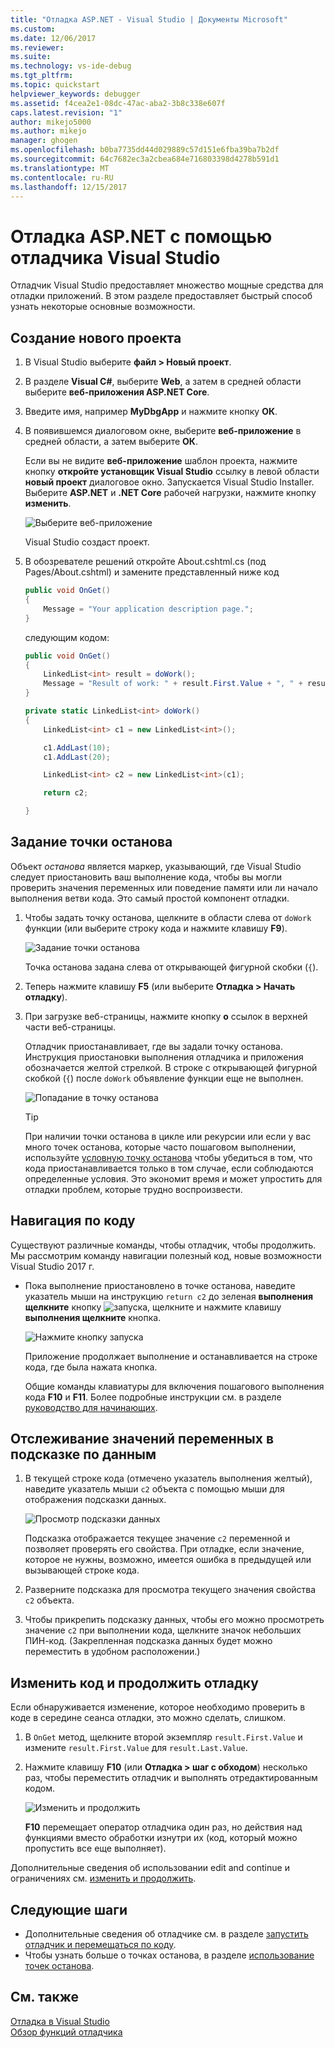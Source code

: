 ```yaml
---
title: "Отладка ASP.NET - Visual Studio | Документы Microsoft"
ms.custom: 
ms.date: 12/06/2017
ms.reviewer: 
ms.suite: 
ms.technology: vs-ide-debug
ms.tgt_pltfrm: 
ms.topic: quickstart
helpviewer_keywords: debugger
ms.assetid: f4cea2e1-08dc-47ac-aba2-3b8c338e607f
caps.latest.revision: "1"
author: mikejo5000
ms.author: mikejo
manager: ghogen
ms.openlocfilehash: b0ba7735dd44d029889c57d151e6fba39ba7b2df
ms.sourcegitcommit: 64c7682ec3a2cbea684e716803398d4278b591d1
ms.translationtype: MT
ms.contentlocale: ru-RU
ms.lasthandoff: 12/15/2017
---
```

# <a name="debug-aspnet-with-the-visual-studio-debugger"></a>Отладка ASP.NET с помощью отладчика Visual Studio

Отладчик Visual Studio предоставляет множество мощные средства для отладки приложений. В этом разделе предоставляет быстрый способ узнать некоторые основные возможности.

## <a name="create-a-new-project"></a>Создание нового проекта 

1. В Visual Studio выберите **файл > Новый проект**.

1. В разделе **Visual C#**, выберите **Web**, а затем в средней области выберите **веб-приложения ASP.NET Core**.

1. Введите имя, например **MyDbgApp** и нажмите кнопку **ОК**.

1. В появившемся диалоговом окне, выберите **веб-приложение** в средней области, а затем выберите **ОК**.

     Если вы не видите **веб-приложение** шаблон проекта, нажмите кнопку **откройте установщик Visual Studio** ссылку в левой области **новый проект** диалоговое окно. Запускается Visual Studio Installer. Выберите **ASP.NET** и **.NET Core** рабочей нагрузки, нажмите кнопку **изменить**.

    ![Выберите веб-приложение](../debugger/media/dbg-qs-aspnet-choose-web-app.png)

    Visual Studio создаст проект.

1. В обозревателе решений откройте About.cshtml.cs (под Pages/About.cshtml) и замените представленный ниже код

    ```c#
    public void OnGet()
    {
        Message = "Your application description page.";
    }
    ```

    следующим кодом:

    ```c#
    public void OnGet()
    {
        LinkedList<int> result = doWork();
        Message = "Result of work: " + result.First.Value + ", " + result.First.Value;
    }

    private static LinkedList<int> doWork()
    {
        LinkedList<int> c1 = new LinkedList<int>();

        c1.AddLast(10);
        c1.AddLast(20);

        LinkedList<int> c2 = new LinkedList<int>(c1);

        return c2;

    }
    ```

## <a name="set-a-breakpoint"></a>Задание точки останова

Объект *останова* является маркер, указывающий, где Visual Studio следует приостановить ваш выполнение кода, чтобы вы могли проверить значения переменных или поведение памяти или ли начало выполнения ветви кода. Это самый простой компонент отладки.

1. Чтобы задать точку останова, щелкните в области слева от `doWork` функции (или выберите строку кода и нажмите клавишу **F9**).

    ![Задание точки останова](../debugger/media/dbg-qs-set-breakpoint-aspnet.png)

    Точка останова задана слева от открывающей фигурной скобки (`{`).

1. Теперь нажмите клавишу **F5** (или выберите **Отладка > Начать отладку**).

1. При загрузке веб-страницы, нажмите кнопку **о** ссылок в верхней части веб-страницы.

    Отладчик приостанавливает, где вы задали точку останова. Инструкция приостановки выполнения отладчика и приложения обозначается желтой стрелкой. В строке с открывающей фигурной скобкой (`{`) после `doWork` объявление функции еще не выполнен.

    ![Попадание в точку останова](../debugger/media/dbg-qs-hit-breakpoint-aspnet.png)

    > [!TIP]
    > При наличии точки останова в цикле или рекурсии или если у вас много точек останова, которые часто пошаговом выполнении, используйте [условную точку останова](../debugger/using-breakpoints.md#BKMK_Specify_a_breakpoint_condition_using_a_code_expression) чтобы убедиться в том, что кода приостанавливается только в том случае, если соблюдаются определенные условия. Это экономит время и может упростить для отладки проблем, которые трудно воспроизвести.

## <a name="navigate-code"></a>Навигация по коду

Существуют различные команды, чтобы отладчик, чтобы продолжить. Мы рассмотрим команду навигации полезный код, новые возможности Visual Studio 2017 г.

- Пока выполнение приостановлено в точке останова, наведите указатель мыши на инструкцию `return c2` до зеленая **выполнения щелкните** кнопку ![запуска, щелкните](../debugger/media/dbg-tour-run-to-click.png) и нажмите клавишу **выполнения щелкните** кнопка.

    ![Нажмите кнопку запуска](../debugger/media/dbg-qs-run-to-click-aspnet.png)

    Приложение продолжает выполнение и останавливается на строке кода, где была нажата кнопка.

    Общие команды клавиатуры для включения пошагового выполнения кода **F10** и **F11**. Более подробные инструкции см. в разделе [руководство для начинающих](../debugger/getting-started-with-the-debugger.md).

## <a name="inspect-variables-in-a-datatip"></a>Отслеживание значений переменных в подсказке по данным

1. В текущей строке кода (отмечено указатель выполнения желтый), наведите указатель мыши `c2` объекта с помощью мыши для отображения подсказки данных.

    ![Просмотр подсказки данных](../debugger/media/dbg-qs-data-tip-aspnet.png)

    Подсказка отображается текущее значение `c2` переменной и позволяет проверять его свойства. При отладке, если значение, которое не нужны, возможно, имеется ошибка в предыдущей или вызывающей строке кода. 

2. Разверните подсказка для просмотра текущего значения свойства `c2` объекта.

3. Чтобы прикрепить подсказку данных, чтобы его можно просмотреть значение `c2` при выполнении кода, щелкните значок небольших ПИН-код. (Закрепленная подсказка данных будет можно переместить в удобном расположении.)

## <a name="edit-code-and-continue-debugging"></a>Изменить код и продолжить отладку

Если обнаруживается изменение, которое необходимо проверить в коде в середине сеанса отладки, это можно сделать, слишком.

1. В `OnGet` метод, щелкните второй экземпляр `result.First.Value` и измените `result.First.Value` для `result.Last.Value`.

1. Нажмите клавишу **F10** (или **Отладка > шаг с обходом**) несколько раз, чтобы переместить отладчик и выполнять отредактированным кодом.

    ![Изменить и продолжить](../debugger/media/dbg-qs-edit-and-continue-aspnet.png "изменить и продолжить")

    **F10** перемещает оператор отладчика один раз, но действия над функциями вместо обработки изнутри их (код, который можно пропустить все еще выполняет).

Дополнительные сведения об использовании edit and continue и ограничениях см. [изменить и продолжить](../debugger/edit-and-continue.md).

## <a name="next-steps"></a>Следующие шаги

- Дополнительные сведения об отладчике см. в разделе [запустить отладчик и перемещаться по коду](../debugger/getting-started-with-the-debugger.md).
- Чтобы узнать больше о точках останова, в разделе [использование точек останова](../debugger/using-breakpoints.md).

## <a name="see-also"></a>См. также  
 [Отладка в Visual Studio](../debugger/index.md)  
 [Обзор функций отладчика](../debugger/debugger-feature-tour.md)
